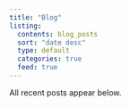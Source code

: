 ```yaml
---
title: "Blog"
listing:
  contents: blog_posts
  sort: "date desc"
  type: default
  categories: true
  feed: true
---
```


All recent posts appear below.
